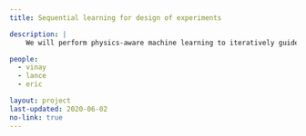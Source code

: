 ```yaml
---
title: Sequential learning for design of experiments

description: |
    We will perform physics-aware machine learning to iteratively guide simulations towards candidate materials. This sequential learning approach will enable an efficient and uncertainty-driven exploration of the high-dimensional design spaces encompassed in this work while allowing for multi-objective optimization of catalyst parameters.

people:
  - vinay
  - lance 
  - eric

layout: project
last-updated: 2020-06-02
no-link: true
---
```


